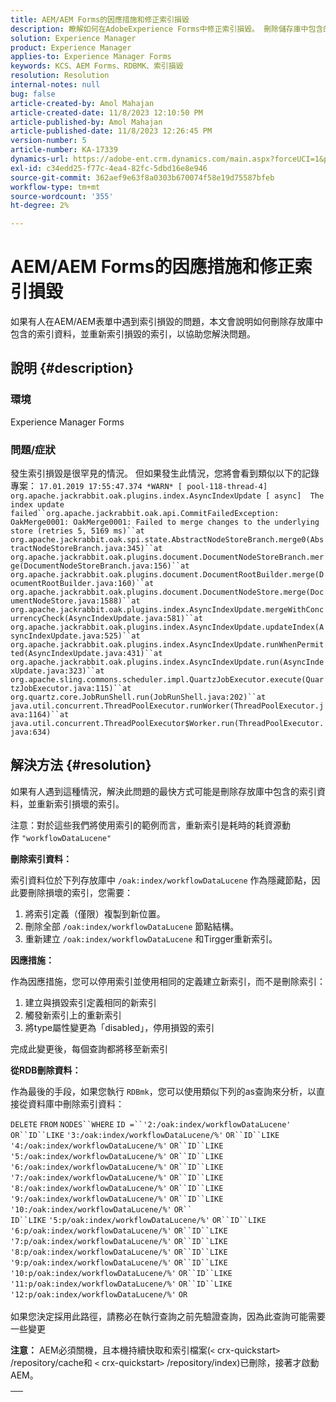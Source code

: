 ```yaml
---
title: AEM/AEM Forms的因應措施和修正索引損毀
description: 瞭解如何在AdobeExperience Forms中修正索引損毀。 刪除儲存庫中包含的索引資料，並重新索引損毀的索引。
solution: Experience Manager
product: Experience Manager
applies-to: Experience Manager Forms
keywords: KCS、AEM Forms、RDBMK、索引損毀
resolution: Resolution
internal-notes: null
bug: false
article-created-by: Amol Mahajan
article-created-date: 11/8/2023 12:10:50 PM
article-published-by: Amol Mahajan
article-published-date: 11/8/2023 12:26:45 PM
version-number: 5
article-number: KA-17339
dynamics-url: https://adobe-ent.crm.dynamics.com/main.aspx?forceUCI=1&pagetype=entityrecord&etn=knowledgearticle&id=de7689d8-2f7e-ee11-8179-6045bd006704
exl-id: c34edd25-f77c-4ea4-82fc-5dbd16e8e946
source-git-commit: 362aef9e63f8a0303b670074f58e19d75587bfeb
workflow-type: tm+mt
source-wordcount: '355'
ht-degree: 2%

---
```


# AEM/AEM Forms的因應措施和修正索引損毀


如果有人在AEM/AEM表單中遇到索引損毀的問題，本文會說明如何刪除存放庫中包含的索引資料，並重新索引損毀的索引，以協助您解決問題。

## 說明 {#description}


### <b>環境</b>

Experience Manager Forms



### <b>問題/症狀</b>

發生索引損毀是很罕見的情況。 但如果發生此情況，您將會看到類似以下的記錄專案：
`17.01.2019 17:55:47.374 *WARN* [ pool-118-thread-4]  org.apache.jackrabbit.oak.plugins.index.AsyncIndexUpdate [ async]  The index update failed``org.apache.jackrabbit.oak.api.CommitFailedException: OakMerge0001: OakMerge0001: Failed to merge changes to the underlying store (retries 5, 5169 ms)``at org.apache.jackrabbit.oak.spi.state.AbstractNodeStoreBranch.merge0(AbstractNodeStoreBranch.java:345)``at org.apache.jackrabbit.oak.plugins.document.DocumentNodeStoreBranch.merge(DocumentNodeStoreBranch.java:156)``at org.apache.jackrabbit.oak.plugins.document.DocumentRootBuilder.merge(DocumentRootBuilder.java:160)``at org.apache.jackrabbit.oak.plugins.document.DocumentNodeStore.merge(DocumentNodeStore.java:1588)``at org.apache.jackrabbit.oak.plugins.index.AsyncIndexUpdate.mergeWithConcurrencyCheck(AsyncIndexUpdate.java:581)``at org.apache.jackrabbit.oak.plugins.index.AsyncIndexUpdate.updateIndex(AsyncIndexUpdate.java:525)``at org.apache.jackrabbit.oak.plugins.index.AsyncIndexUpdate.runWhenPermitted(AsyncIndexUpdate.java:431)``at org.apache.jackrabbit.oak.plugins.index.AsyncIndexUpdate.run(AsyncIndexUpdate.java:323)``at org.apache.sling.commons.scheduler.impl.QuartzJobExecutor.execute(QuartzJobExecutor.java:115)``at org.quartz.core.JobRunShell.run(JobRunShell.java:202)``at java.util.concurrent.ThreadPoolExecutor.runWorker(ThreadPoolExecutor.java:1164)``at java.util.concurrent.ThreadPoolExecutor$Worker.run(ThreadPoolExecutor.java:634)`

## 解決方法 {#resolution}


如果有人遇到這種情況，解決此問題的最快方式可能是刪除存放庫中包含的索引資料，並重新索引損壞的索引。

注意：對於這些我們將使用索引的範例而言，重新索引是耗時的耗資源動作 `"workflowDataLucene"`

<b>刪除索引資料： </b>

索引資料位於下列存放庫中 `/oak:index/workflowDataLucene` 作為隱藏節點，因此要刪除損壞的索引，您需要：

1. 將索引定義（僅限）複製到新位置。
2. 刪除全部 `/oak:index/workflowDataLucene` 節點結構。
3. 重新建立 `/oak:index/workflowDataLucene` 和Tirgger重新索引。


<b>因應措施：</b>

作為因應措施，您可以停用索引並使用相同的定義建立新索引，而不是刪除索引：

1. 建立與損毀索引定義相同的新索引
2. 觸發新索引上的重新索引
3. 將type屬性變更為「disabled」，停用損毀的索引


完成此變更後，每個查詢都將移至新索引

<b>從RDB刪除資料：</b>

作為最後的手段，如果您執行 `RDBmk`，您可以使用類似下列的as查詢來分析，以直接從資料庫中刪除索引資料：

`DELETE` `FROM` `NODES``WHERE`
`ID =``'2:/oak:index/workflowDataLucene'` `OR``ID``LIKE` `'3:/oak:index/workflowDataLucene/%'` `OR``ID``LIKE` `'4:/oak:index/workflowDataLucene/%'` `OR``ID``LIKE` `'5:/oak:index/workflowDataLucene/%'` `OR``ID``LIKE` `'6:/oak:index/workflowDataLucene/%'` `OR``ID``LIKE` `'7:/oak:index/workflowDataLucene/%'` `OR``ID``LIKE` `'8:/oak:index/workflowDataLucene/%'` `OR``ID``LIKE` `'9:/oak:index/workflowDataLucene/%'` `OR``ID``LIKE` `'10:/oak:index/workflowDataLucene/%'` `OR`` ` <br>`ID``LIKE` `'5:p/oak:index/workflowDataLucene/%'` `OR``ID``LIKE` `'6:p/oak:index/workflowDataLucene/%'` `OR``ID``LIKE` `'7:p/oak:index/workflowDataLucene/%'` `OR``ID``LIKE` `'8:p/oak:index/workflowDataLucene/%'` `OR``ID``LIKE` `'9:p/oak:index/workflowDataLucene/%'` `OR``ID``LIKE` `'10:p/oak:index/workflowDataLucene/%'` `OR``ID``LIKE` `'11:p/oak:index/workflowDataLucene/%'` `OR``ID``LIKE` `'12:p/oak:index/workflowDataLucene/%'` `OR`<br> <br>
如果您決定採用此路徑，請務必在執行查詢之前先驗證查詢，因為此查詢可能需要一些變更

<b>注意：</b> AEM必須關機，且本機持續快取和索引檔案(`<` crx-quickstart`>` /repository/cache和 `<` crx-quickstart`>` /repository/index)已刪除，接著才啟動AEM。


|    |
| --- |
